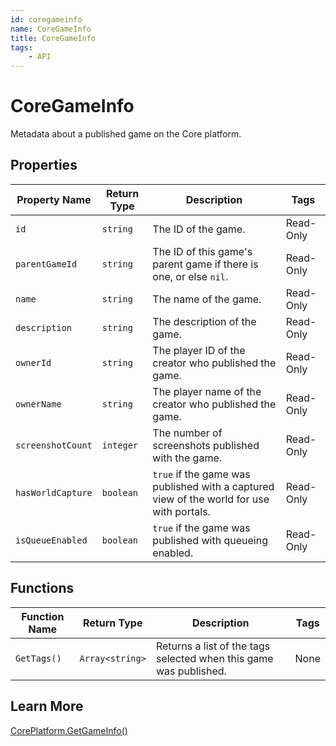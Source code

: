 ```yaml
---
id: coregameinfo
name: CoreGameInfo
title: CoreGameInfo
tags:
    - API
---
```


# CoreGameInfo

Metadata about a published game on the Core platform.

## Properties

| Property Name | Return Type | Description | Tags |
| -------- | ----------- | ----------- | ---- |
| `id` | `string` | The ID of the game. | Read-Only |
| `parentGameId` | `string` | The ID of this game's parent game if there is one, or else `nil`. | Read-Only |
| `name` | `string` | The name of the game. | Read-Only |
| `description` | `string` | The description of the game. | Read-Only |
| `ownerId` | `string` | The player ID of the creator who published the game. | Read-Only |
| `ownerName` | `string` | The player name of the creator who published the game. | Read-Only |
| `screenshotCount` | `integer` | The number of screenshots published with the game. | Read-Only |
| `hasWorldCapture` | `boolean` | `true` if the game was published with a captured view of the world for use with portals. | Read-Only |
| `isQueueEnabled` | `boolean` | `true` if the game was published with queueing enabled. | Read-Only |

## Functions

| Function Name | Return Type | Description | Tags |
| -------- | ----------- | ----------- | ---- |
| `GetTags()` | `Array<string>` | Returns a list of the tags selected when this game was published. | None |

## Learn More

[CorePlatform.GetGameInfo()](coreplatform.md)
